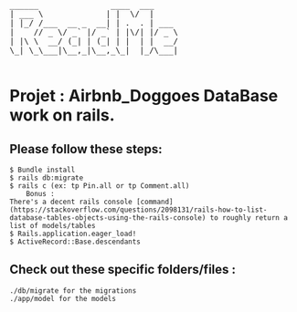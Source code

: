 <pre>
______               ____  ___     
| ___ \             | |  \/  |     
| |_/ /___  __ _  __| | .  . | ___ 
|    // _ \/ _` |/ _` | |\/| |/ _ \
| |\ \  __/ (_| | (_| | |  | |  __/
\_| \_\___|\__,_|\__,_\_|  |_/\___|
                                   
</pre>

# Projet : Airbnb_Doggoes DataBase work on rails.


## Please follow these steps:

    $ Bundle install
    $ rails db:migrate
    $ rails c (ex: tp Pin.all or tp Comment.all)
    	Bonus :
    There's a decent rails console [command](https://stackoverflow.com/questions/2098131/rails-how-to-list-database-tables-objects-using-the-rails-console) to roughly return a list of models/tables
    $ Rails.application.eager_load! 
    $ ActiveRecord::Base.descendants

## Check out these specific folders/files :

    ./db/migrate for the migrations
    ./app/model for the models
